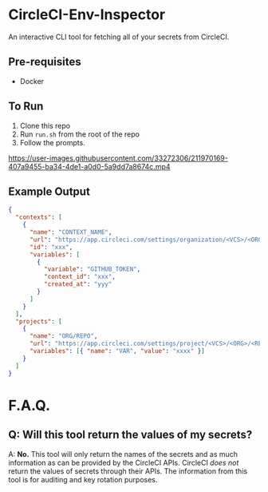 # CircleCI-Env-Inspector

An interactive CLI tool for fetching all of your secrets from CircleCI.

## Pre-requisites

- Docker

## To Run

1. Clone this repo
2. Run `run.sh` from the root of the repo
3. Follow the prompts.



https://user-images.githubusercontent.com/33272306/211970169-407a9455-ba34-4de1-a0d0-5a9dd7a8674c.mp4



## Example Output

```json
{
  "contexts": [
    {
      "name": "CONTEXT_NAME",
      "url": "https://app.circleci.com/settings/organization/<VCS>/<ORG>/contexts/<CONTEXT-ID>",
      "id": "xxx",
      "variables": [
        {
          "variable": "GITHUB_TOKEN",
          "context_id": "xxx",
          "created_at": "yyy"
        }
      ]
    }
  ],
  "projects": [
    {
      "name": "ORG/REPO",
      "url": "https://app.circleci.com/settings/project/<VCS>/<ORG>/<REPO>/environment-variables",
      "variables": [{ "name": "VAR", "value": "xxxx" }]
    }
  ]
}
```

# F.A.Q.

## Q: Will this tool return the values of my secrets?

A: **No.** This tool will only return the names of the secrets and as much information as can be provided by the CircleCI APIs. CircleCI _does not_ return the values of secrets through their APIs. The information from this tool is for auditing and key rotation purposes.
